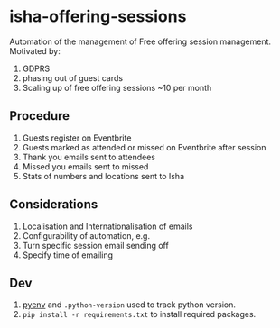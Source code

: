 # isha-offering-sessions

Automation of the management of Free offering session management. Motivated by:

1. GDPRS
  1. phasing out of guest cards
1. Scaling up of free offering sessions ~10 per month


## Procedure
1. Guests register on Eventbrite
1. Guests marked as attended or missed on Eventbrite after session
1. Thank you emails sent to attendees
1. Missed you emails sent to missed
1. Stats of numbers and locations sent to Isha

## Considerations
1. Localisation and Internationalisation of emails
1. Configurability of automation, e.g.
  1. Turn specific session email sending off
  1. Specify time of emailing

## Dev
1. [pyenv](https://github.com/pyenv/pyenv) and `.python-version` used to track python version.
2. `pip install -r requirements.txt` to install required packages.
